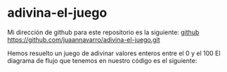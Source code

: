 # adivina-el-juego

Mi dirección de github para este repositorio es la siguiente: [github](https://github.com/juaannavarro/adivina-el-juego.git)
https://github.com/juaannavarro/adivina-el-juego.git

Hemos resuelto un juego de adivinar valores enteros entre el 0 y el 100
El diagrama de flujo que tenemos en nuestro código es el siguiente:
